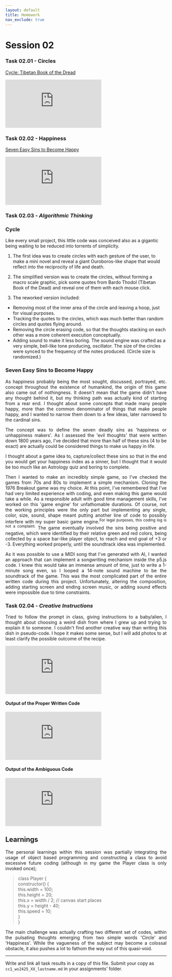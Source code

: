 ```yaml
---
layout: default
title: Homework
nav_exclude: true
---
```



# Session 02

### Task 02.01 - Circles

[Cycle: Tibetan Book of the Dread](https://editor.p5js.org/irugaru/sketches/3NjUcPLrj)

![SevenSins](https://owncloud.gwdg.de/index.php/apps/files_sharing/ajax/publicpreview.php?x=1920&y=618&a=true&file=Cycle.png&t=2JjV9WmFjrpyf7O&scalingup=0)

### Task 02.02 - Happiness
[Seven Easy Sins to Become Happy](https://editor.p5js.org/irugaru/sketches/E1HVGQcM9)

![SevenSins](https://owncloud.gwdg.de/index.php/apps/files_sharing/ajax/publicpreview.php?x=1920&y=584&a=true&file=SevenSins.png&t=7HtIJK2GYSbGwQe&scalingup=0)

### Task 02.03 - *Algorithmic Thinking*

### Cycle

Like every small project, this little code was conceived also as a gigantic being waiting to be reduced into torrents of simplicity.  

1. The first idea was to create circles with each gesture of the user, to make a mini novel and reveal a giant Ouroboros-like shape that would reflect into the reciprocity of life and death.  

2. The simplified version was to create the circles, without forming a macro scale graphic, pick some quotes from Bardo Thodol (Tibetan Book of the Dead) and reveal one of them with each mouse click.  

3. The reworked version included:  
- Removing most of the inner area of the circle and leaving a hoop, just for visual purposes.
- Tracking the quotes to the circles, which was much better than random circles and quotes flying around.
- Removing the circle erasing code, so that the thoughts stacking on each other was a more coherent execution conceptually.
- Adding sound to make it less boring. The sound engine was crafted as a very simple, bell-like tone producing, oscillator. The size of the circles were synced to the frequency of the notes produced. (Circle size is randomized.)

### Seven Easy Sins to Become Happy
<p align="justify">
As happiness probably being the most sought, discussed, portrayed, etc. concept throughout the existence of humankind, the origin of this game also came out of nothingness.  
It doesn't mean that the game didn't have any thought behind it, but my thinking path was actually kind of starting from a rear end. I thought about some concepts that made many people happy, more than the common denominator of things that make people happy, and I wanted to narrow them down to a few ideas, later narrowed to the cardinal sins.</p>
<p align="justify">
The concept was to define the seven deadly sins as 'happiness or unhappiness makers'. As I assessed the 'evil thoughts' that were written down 1800 years ago, I've decided that more than half of these sins (4 to be exact) are actually could be considered things to make us happy in life.</p>

<p align="justify">
I thought about a game idea to, capture/collect these sins so that in the end you would get your happiness index as a sinner, but I thought that it would be too much like an Astrology quiz and boring to complete.
</p>

<p align="justify">
Then I wanted to make an incredibly simple game, so I've checked the games from 70s and 80s to implement a simple mechanism. Cloning the 1976 Breakout game was my choice. At this point, I've remembered that I've had very limited experience with coding, and even making this game would take a while. As a responsible adult with good time management skills, I've worked on this 'game engine' for unfathomable durations. Of course, not the working principles were the only part but implementing any single, color, size, sound, shape meant putting another line of code to possibly interfere with my super basic game engine.<sup>For legal purposes, this coding log is not a complaint.</sup>  
The game eventually involved the sins being positive and negative, which were identified by their relative green and red colors, being collected by a space bar-like player object, to reach and end goal of +3 or -3. Everything worked properly, until the soundtrack idea was implemented.  </p>

<p align="justify">
As it was possible to use a MIDI song that I've generated with AI, I wanted an approach that can implement a songwriting mechanism inside the p5.js code. I knew this would take an immense amount of time, just to write a 1-minute song even, so I looped a 14-note sound machine to be the soundtrack of the game. This was the most complicated part of the entire written code during this project. Unfortunately, altering the composition, adding starting screen and ending screen music, or adding sound effects were impossible due to time constraints.</p>


### Task 02.04 - *Creative Instructions*

<p align="justify">
Tried to follow the prompt in class, giving instructions to a baby/alien, I thought about choosing a weird dish from where I grew up and trying to explain it to someone. I couldn't find another creative way than writing this dish in pseudo-code. I hope it makes some sense, but I will add photos to at least clarify the possible outcome of the recipe.</p>

![Code](https://owncloud.gwdg.de/index.php/apps/files_sharing/ajax/publicpreview.php?x=1920&y=618&a=true&file=HamsiCode.png&t=qA1YTV1osOxcgp7&scalingup=0)

#### Output of the Proper Written Code
![Proper](https://owncloud.gwdg.de/index.php/apps/files_sharing/ajax/publicpreview.php?x=1920&y=618&a=true&file=PilavSuccess.jpg&t=7SkvXxue3fx6iWJ&scalingup=0)

#### Output of the Ambiguous Code
![Ambiguous](https://owncloud.gwdg.de/index.php/apps/files_sharing/ajax/publicpreview.php?x=1920&y=584&a=true&file=PilavFail.jpeg&t=qFnDVD50LRIBFhs&scalingup=0)



## Learnings

<p align="justify">
The personal learnings within this session was partially integrating the usage of object based programming and constructing a class to avoid excessive future coding (although in my game the Player class is only invoked once);</p>

> class Player {  
  constructor() {  
    this.width = 100;  
    this.height = 20;  
    this.x = width / 2; // canvas start places  
    this.y = height - 40;  
    this.speed = 10;  
  }  
  }  

<p align="justify">
The main challenge was actually crafting two different set of codes, within the pulsating thoughts emerging from two simple words 'Circle' and 'Happiness'. While the vagueness of the subject may become a colossal obstacle, it also pushes a lot to fathom the way out of this quasi-void.
</p>

---

Write and link all task results in a copy of this file. Submit your copy as `cc1_ws2425_XX_lastname.md` in your assignments' folder.
